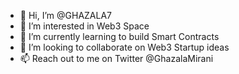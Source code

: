 - 👋 Hi, I’m @GHAZALA7
- 👀 I’m interested in Web3 Space
- 🌱 I’m currently learning to build Smart Contracts
- 💞️ I’m looking to collaborate on Web3 Startup ideas
- 📫 Reach out to me on Twitter @GhazalaMirani

<!---
GHAZALA7/GHAZALA7 is a ✨ special ✨ repository because its `README.md` (this file) appears on your GitHub profile.
You can click the Preview link to take a look at your changes.
--->
